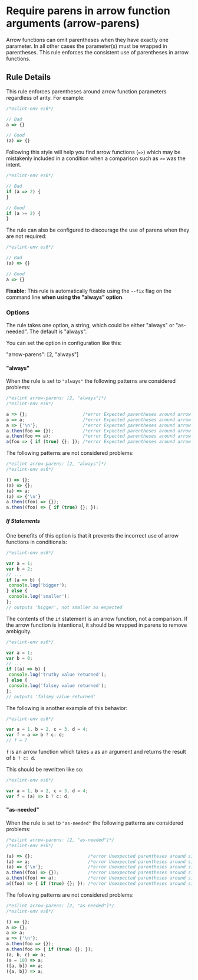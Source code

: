 # Require parens in arrow function arguments (arrow-parens)

Arrow functions can omit parentheses when they have exactly one parameter. In all other cases the parameter(s) must
be wrapped in parentheses. This rule enforces the consistent use of parentheses in arrow functions.

## Rule Details

This rule enforces parentheses around arrow function parameters regardless of arity. For example:

```js
/*eslint-env es6*/

// Bad
a => {}

// Good
(a) => {}
```

Following this style will help you find arrow functions (`=>`) which may be mistakenly included in a condition
when a comparison such as `>=` was the intent.


```js
/*eslint-env es6*/

// Bad
if (a => 2) {
}

// Good
if (a >= 2) {
}
```

The rule can also be configured to discourage the use of parens when they are not required:

```js
/*eslint-env es6*/

// Bad
(a) => {}

// Good
a => {}
```

**Fixable:** This rule is automatically fixable using the `--fix` flag on the command line **when using the "always" option**.

### Options

The rule takes one option, a string, which could be either "always" or "as-needed". The default is "always".

You can set the option in configuration like this:

"arrow-parens": [2, "always"]

#### "always"

When the rule is set to `"always"` the following patterns are considered problems:

```js
/*eslint arrow-parens: [2, "always"]*/
/*eslint-env es6*/

a => {};                     /*error Expected parentheses around arrow function argument.*/
a => a;                      /*error Expected parentheses around arrow function argument.*/
a => {'\n'};                 /*error Expected parentheses around arrow function argument.*/
a.then(foo => {});           /*error Expected parentheses around arrow function argument.*/
a.then(foo => a);            /*error Expected parentheses around arrow function argument.*/
a(foo => { if (true) {}; }); /*error Expected parentheses around arrow function argument.*/
```

The following patterns are not considered problems:

```js
/*eslint arrow-parens: [2, "always"]*/
/*eslint-env es6*/

() => {};
(a) => {};
(a) => a;
(a) => {'\n'}
a.then((foo) => {});
a.then((foo) => { if (true) {}; });
```

##### If Statements

One benefits of this option is that it prevents the incorrect use of arrow functions in conditionals:

```js
/*eslint-env es6*/

var a = 1;
var b = 2;
// ...
if (a => b) {
 console.log('bigger');
} else {
 console.log('smaller');
};
// outputs 'bigger', not smaller as expected
```

The contents of the `if` statement is an arrow function, not a comparison.
If the arrow function is intentional, it should be wrapped in parens to remove ambiguity.

```js
/*eslint-env es6*/

var a = 1;
var b = 0;
// ...
if ((a) => b) {
 console.log('truthy value returned');
} else {
 console.log('falsey value returned');
};
// outputs 'falsey value returned'
```

The following is another example of this behavior:

```js
/*eslint-env es6*/

var a = 1, b = 2, c = 3, d = 4;
var f = a => b ? c: d;
// f = ?
```

`f` is an arrow function which takes `a` as an argument and returns the result of `b ? c: d`.

This should be rewritten like so:

```js
/*eslint-env es6*/

var a = 1, b = 2, c = 3, d = 4;
var f = (a) => b ? c: d;
```


#### "as-needed"

When the rule is set to `"as-needed"` the following patterns are considered problems:

```js
/*eslint arrow-parens: [2, "as-needed"]*/
/*eslint-env es6*/

(a) => {};                     /*error Unexpected parentheses around single function argument*/
(a) => a;                      /*error Unexpected parentheses around single function argument*/
(a) => {'\n'};                 /*error Unexpected parentheses around single function argument*/
a.then((foo) => {});           /*error Unexpected parentheses around single function argument*/
a.then((foo) => a);            /*error Unexpected parentheses around single function argument*/
a((foo) => { if (true) {}; }); /*error Unexpected parentheses around single function argument*/
```

The following patterns are not considered problems:

```js
/*eslint arrow-parens: [2, "as-needed"]*/
/*eslint-env es6*/

() => {};
a => {};
a => a;
a => {'\n'};
a.then(foo => {});
a.then(foo => { if (true) {}; });
(a, b, c) => a;
(a = 10) => a;
([a, b]) => a;
({a, b}) => a;
```
